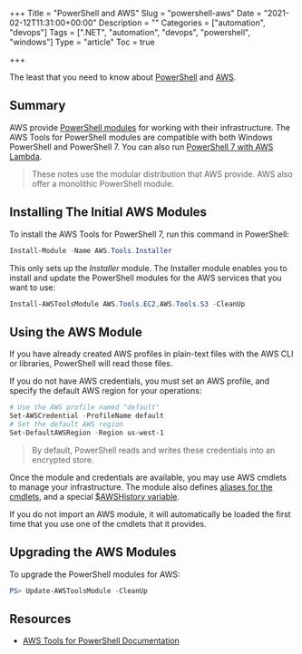 +++
Title = "PowerShell and AWS"
Slug = "powershell-aws"
Date = "2021-02-12T11:31:00+00:00"
Description = ""
Categories = ["automation", "devops"]
Tags = [".NET", "automation", "devops", "powershell", "windows"]
Type = "article"
Toc = true

+++

The least that you need to know about [PowerShell](https://microsoft.com/powershell) and [AWS](https://aws.amazon.com/).

<!--more-->

## Summary

AWS provide [PowerShell modules](https://aws.amazon.com/powershell/) for working with their infrastructure. The AWS Tools for PowerShell modules are compatible with both Windows PowerShell and PowerShell 7. You can also run [PowerShell 7 with AWS Lambda](https://docs.aws.amazon.com/powershell/latest/userguide/pstools-lambda.html). 

> These notes use the modular distribution that AWS provide. AWS also offer a monolithic PowerShell module.

## Installing The Initial AWS Modules

To install the AWS Tools for PowerShell 7, run this command in PowerShell:

~~~powershell
Install-Module -Name AWS.Tools.Installer
~~~

This only sets up the *Installer* module. The Installer module enables you to install and update the PowerShell modules for the AWS services that you want to use:

~~~powershell
Install-AWSToolsModule AWS.Tools.EC2,AWS.Tools.S3 -CleanUp
~~~

## Using the AWS Module

If you have already created AWS profiles in plain-text files with the AWS CLI or libraries, PowerShell will read those files.

If you do not have AWS credentials, you must set an AWS profile, and specify the default AWS region for your operations:

~~~powershell
# Use the AWS profile named "default"
Set-AWSCredential -ProfileName default
# Set the default AWS region
Set-DefaultAWSRegion -Region us-west-1
~~~

> By default, PowerShell reads and writes these credentials into an encrypted store. 

Once the module and credentials are available, you may use AWS cmdlets to manage your infrastructure. The module also defines [aliases for the cmdlets](https://docs.aws.amazon.com/powershell/latest/userguide/pstools-discovery-aliases.html), and a special [$AWSHistory variable](https://docs.aws.amazon.com/powershell/latest/userguide/pstools-pipelines.html).

If you do not import an AWS module, it will automatically be loaded the first time that you use one of the cmdlets that it provides.

## Upgrading the AWS Modules

To upgrade the PowerShell modules for AWS:

~~~powershell
PS> Update-AWSToolsModule -CleanUp
~~~

## Resources

- [AWS Tools for PowerShell Documentation](https://docs.aws.amazon.com/powershell/index.html)

